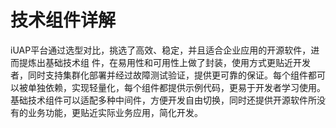 # 技术组件详解

iUAP平台通过选型对比，挑选了高效、稳定，并且适合企业应用的开源软件，进而提炼出基础技术组
件，在易用性和可用性上做了封装，使用方式更贴近开发者，同时支持集群化部署并经过故障测试验证，提供更可靠的保证。每个组件都可以被单独依赖，实现轻量化，每个组件都提供示例代码，更易于开发者学习使用。基础技术组件可以适配多种中间件，方便开发自由切换，同时还提供开源软件所没有的业务功能，更贴近实际业务应用，简化开发。
